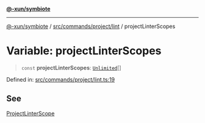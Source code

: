 [**@-xun/symbiote**](../../../../../README.md)

***

[@-xun/symbiote](../../../../../README.md) / [src/commands/project/lint](../README.md) / projectLinterScopes

# Variable: projectLinterScopes

> `const` **projectLinterScopes**: [`Unlimited`](../../../../configure/enumerations/UnlimitedGlobalScope.md#unlimited)[]

Defined in: [src/commands/project/lint.ts:19](https://github.com/Xunnamius/symbiote/blob/a432129d36367c9c0fe2512d6ba837487d12f425/src/commands/project/lint.ts#L19)

## See

[ProjectLinterScope](../../../../configure/enumerations/UnlimitedGlobalScope.md)
